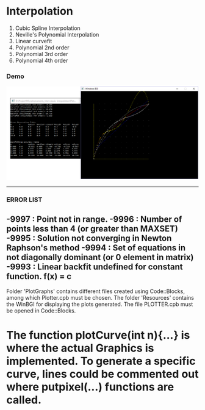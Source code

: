 # Interpolation

1. Cubic Spline Interpolation
2. Neville's Polynomial Interpolation
3. Linear curvefit
4. Polynomial 2nd order
5. Polynomial 3rd order
6. Polynomial 4th order

### Demo
![Console](https://github.com/revanurambareesh/classic-interpolation/blob/master/Resources/Console.png)

------
### ERROR LIST
-9997 : Point not in range.
-9996 : Number of points less than 4 (or greater than MAXSET)
-9995 : Solution not converging in Newton Raphson's method
-9994 : Set of equations in not diagonally dominant (or 0 element in matrix)
-9993 : Linear backfit undefined for constant function. f(x) = c
------


Folder 'PlotGraphs' contains different files created using Code::Blocks, among which Plotter.cpb must be chosen. The folder 'Resources' contains the WinBGI for displaying the plots generated.
The file PLOTTER.cpb must be opened in Code::Blocks.

The function plotCurve(int n){...} is where the actual Graphics is implemented. To generate a specific curve, lines could be commented out where putpixel(...) functions are called.
============================================================================